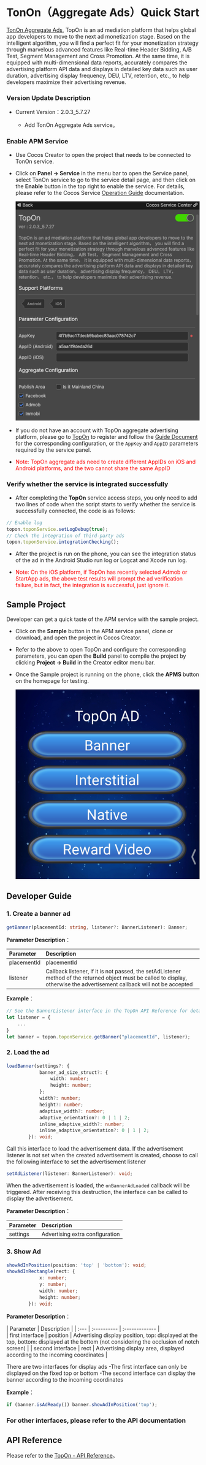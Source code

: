 # TonOn（Aggregate Ads）Quick Start

[TonOn Aggregate Ads](https://www.toponad.com), TopOn is an ad mediation platform that helps global app developers to move to the next ad monetization stage. Based on the intelligent algorithm, you will find a perfect fit for your monetization strategy through marvelous advanced features like Real-time Header Bidding, A/B Test, Segment Management and Cross Promotion. At the same time, it is equipped with multi-dimensional data reports, accurately compares the advertising platform API data and displays in detailed key data such as user duration, advertising display frequency, DEU, LTV, retention, etc., to help developers maximize their advertising revenue.

### Version Update Description

- Current Version：2.0.3_5.7.27 

    - Add TonOn Aggregate Ads service。

### Enable APM Service

- Use Cocos Creator to open the project that needs to be connected to TonOn service.

- Click on **Panel -> Service** in the menu bar to open the Service panel, select TonOn service to go to the service detail page, and then click on the **Enable** button in the top right to enable the service. For details, please refer to the Cocos Service [Operation Guide](./index.md#usage) documentation.

  ![](toponad/toponad-panel.png)

- If you do not have an account with TopOn aggregate advertising platform, please go to [TopOn](https://app.toponad.com/#/register) to register and follow the [Guide Document](https://docs.toponad.com/#/en-us/android/GetStarted/TopOn_Get_Started) for the corresponding configuration, or the `AppKey` and `AppID` parameters required by the service panel.

* <font color="red">Note: TopOn aggregate ads need to create different AppIDs on iOS and Android platforms, and the two cannot share the same AppID</font>


### Verify whether the service is integrated successfully

- After completing the **TopOn** service access steps, you only need to add two lines of code when the script starts to verify whether the service is successfully connected, the code is as follows:

```ts
// Enable log
topon.toponService.setLogDebug(true);
// Check the integration of third-party ads
topon.toponService.integrationChecking();

```

- After the project is run on the phone, you can see the integration status of the ad in the Android Studio run log or Logcat and Xcode run log.

* <font color="red">Note: On the iOS platform, if TopOn has recently selected Admob or StartApp ads, the above test results will prompt the ad verification failure, but in fact, the integration is successful, just ignore it.</font>

## Sample Project

Developer can get a quick taste of the APM service with the sample project.

- Click on the **Sample** button in the APM service panel, clone or download, and open the project in Cocos Creator.

- Refer to the above to open TopOn and configure the corresponding parameters, you can open the **Build** panel to compile the project by clicking **Project -> Build** in the Creator editor menu bar.

- Once the Sample project is running on the phone, click the **APMS** button on the homepage for testing.

  ![](toponad/toponad-sample.png)

## Developer Guide

### 1. Create a banner ad

```ts
getBanner(placementId: string, listener?: BannerListener): Banner;
```

**Parameter Description**：

| Parameter | Description | 
| :---------- | :------------- |  
|  placementId | placementId | 
|  listener | Callback listener, if it is not passed, the setAdListener method of the returned object must be called to display, otherwise the advertisement callback will not be accepted | 

**Example**：

```js
// See the BannerListener interface in the TopOn API Reference for details
let listener = {
    ...
}
let banner = topon.toponService.getBanner("placementId", listener);
```

### 2. Load the ad
```ts
loadBanner(settings?: {
            banner_ad_size_struct?: {
                width: number;
                height: number;
            };
            width?: number;
            height?: number;
            adaptive_width?: number;
            adaptive_orientation?: 0 | 1 | 2;
            inline_adaptive_width?: number;
            inline_adaptive_orientation?: 0 | 1 | 2;
        }): void;
```

Call this interface to load the advertisement data. If the advertisement listener is not set when the created advertisement is created, choose to call the following interface to set the advertisement listener

```ts
setAdListener(listener: BannerListener): void;
```

When the advertisement is loaded, the `onBannerAdLoaded` callback will be triggered. After receiving this destruction, the interface can be called to display the advertisement.

**Parameter Description**：

| Parameter | Description | 
| :---------- | :------------- |  
|  settings | Advertising extra configuration | 

### 3. Show Ad
```ts
showAdInPosition(position: 'top' | 'bottom'): void;
showAdInRectangle(rect: {
            x: number;
            y: number;
            width: number;
            height: number;
        }): void;
```

**Parameter Description**：

| Parameter | Description | 
| :--- | :---------- | :------------- |  
| first interface |  position | Advertising display position, top: displayed at the top, bottom: displayed at the bottom (not considering the occlusion of notch screen) | 
| second interface |  rect | Advertising display area, displayed according to the incoming coordinates | 

There are two interfaces for display ads
-The first interface can only be displayed on the fixed top or bottom
-The second interface can display the banner according to the incoming coordinates

**Example**：
```ts
if (banner.isAdReady()) banner.showAdInPosition('top');
```

### For other interfaces, please refer to the API documentation


## API Reference

Please refer to the [TopOn - API Reference](https://service.cocos.com/document/api/modules/topon.html)。
